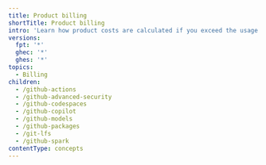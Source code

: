 ```yaml
---
title: Product billing
shortTitle: Product billing
intro: 'Learn how product costs are calculated if you exceed the usage included in your {% data variables.product.github %} plan.'
versions:
  fpt: '*'
  ghec: '*'
  ghes: '*'
topics:
  - Billing
children:
  - /github-actions
  - /github-advanced-security
  - /github-codespaces
  - /github-copilot
  - /github-models
  - /github-packages
  - /git-lfs
  - /github-spark
contentType: concepts
---
```


